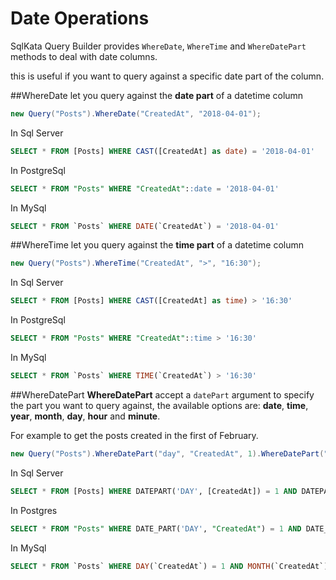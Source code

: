 Date Operations
=================

SqlKata Query Builder provides `WhereDate`, `WhereTime` and `WhereDatePart` methods to deal with date columns.

this is useful if you want to query against a specific date part of the column.

##WhereDate
let you query against the **date part** of a datetime column

```cs
new Query("Posts").WhereDate("CreatedAt", "2018-04-01");
```

In Sql Server
```sql
SELECT * FROM [Posts] WHERE CAST([CreatedAt] as date) = '2018-04-01'
```

In PostgreSql

```sql
SELECT * FROM "Posts" WHERE "CreatedAt"::date = '2018-04-01'
```

In MySql

```sql
SELECT * FROM `Posts` WHERE DATE(`CreatedAt`) = '2018-04-01'
```

##WhereTime
let you query against the **time part** of a datetime column

```cs
new Query("Posts").WhereTime("CreatedAt", ">", "16:30");
```

In Sql Server
```sql
SELECT * FROM [Posts] WHERE CAST([CreatedAt] as time) > '16:30'
```

In PostgreSql
```sql
SELECT * FROM "Posts" WHERE "CreatedAt"::time > '16:30'
```

In MySql
```sql
SELECT * FROM `Posts` WHERE TIME(`CreatedAt`) > '16:30'
```

##WhereDatePart
**WhereDatePart** accept a `datePart` argument to specify the part you want to query against, the available options are: **date**, **time**, **year**, **month**, **day**, **hour** and **minute**.

For example to get the posts created in the first of February.

```cs
new Query("Posts").WhereDatePart("day", "CreatedAt", 1).WhereDatePart("month", "CreatedAt", 2);
```

In Sql Server
```sql
SELECT * FROM [Posts] WHERE DATEPART('DAY', [CreatedAt]) = 1 AND DATEPART(MONTH, [CreatedAt]) = 2
```

In Postgres
```sql
SELECT * FROM "Posts" WHERE DATE_PART('DAY', "CreatedAt") = 1 AND DATE_PART('MONTH', "CreatedAt") = 2
```

In MySql
```sql
SELECT * FROM `Posts` WHERE DAY(`CreatedAt`) = 1 AND MONTH(`CreatedAt`) = 2
```